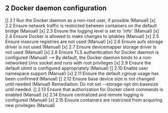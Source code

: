 ## 2 Docker daemon configuration
  [] 2.1 Run the Docker daemon as a non-root user, if possible (Manual)
  [x] 2.2 Ensure network traffic is restricted between containers on the
default bridge (Manual)
  [x] 2.3 Ensure the logging level is set to 'info' (Manual)
  [x] 2.4 Ensure Docker is allowed to make changes to iptables
(Manual)
  [x] 2.5 Ensure insecure registries are not used (Manual)
  [x] 2.6 Ensure aufs storage driver is not used (Manual)
  [x] 2.7 Ensure devicemapper storage driver is not used (Manual)
  [x] 2.8 Ensure TLS authentication for Docker daemon is configured (Manual) --> 
  By default, the Docker daemon binds to a non-networked Unix socket and runs with root privileges
  [x] 2.9 Ensure the default ulimit is configured appropriately (Manual)
  []  2.10 Enable user namespace support (Manual)
  [x] 2.11 Ensure the default cgroup usage has been confirmed (Manual)
  [] 2.12 Ensure base device size is not changed until needed (Manual)
      Remediation: Do not set --storage-opt dm.basesize until needed.
  [] 2.13 Ensure that authorization for Docker client commands is
enabled (Manual)
  [x] 2.14 Ensure centralized and remote logging is configured
(Manual)
  [x] 2.15 Ensure containers are restricted from acquiring new
privileges (Manual)


